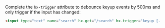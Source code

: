 Complete the `hx-trigger` attribute to debounce keyup events by 500ms and only trigger if the input has changed:

```html
<input type="text" name="search" hx-get="/search" hx-trigger="keyup [...]">
```